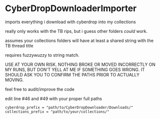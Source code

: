 # CyberDropDownloaderImporter
imports everything i download with cyberdrop into my collections

really only works with the TB rips, but i guess other folders *could* work.

assumes your collections folders will have at least a shared string with the TB thread title

requires fuzzywuzzy to string match.

USE AT YOUR OWN RISK. NOTHING BROKE OR MOVED INCORRECTLY ON MY RUNS, BUT DON'T YELL AT ME IF SOMETHING GOES WRONG. IT SHOULD ASK YOU TO CONFIRM THE PATHS PRIOR TO ACTUALLY MOVING.

feel free to audit/improve the code


edit line #46 and #49 with your proper full paths

    cyberdrop_prefix = "path/to/CyberDropDownloader/Downloads/"
    collections_prefix = "path/to/your/collections/"
